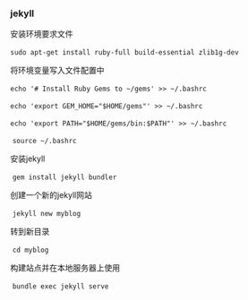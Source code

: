### jekyll 

安装环境要求文件

​		`sudo apt-get install ruby-full build-essential zlib1g-dev`  

将环境变量写入文件配置中

​	    `echo '# Install Ruby Gems to ~/gems' >> ~/.bashrc`

​		`echo 'export GEM_HOME="$HOME/gems"' >> ~/.bashrc`

​		`echo 'export PATH="$HOME/gems/bin:$PATH"' >> ~/.bashrc`

​		`source ~/.bashrc`

安装jekyll

​		`gem install jekyll bundler` 

创建一个新的jekyll网站

​		`jekyll new myblog` 

转到新目录

​		`cd myblog`  

构建站点并在本地服务器上使用

​		`bundle exec jekyll serve`
